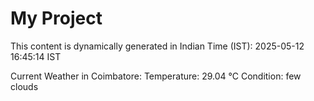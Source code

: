# My Project

This content is dynamically generated in Indian Time (IST): 2025-05-12 16:45:14 IST


Current Weather in Coimbatore:
Temperature: 29.04 °C
Condition: few clouds

